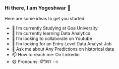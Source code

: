 ### Hi there, I am Yogeshwar 👋



Here are some ideas to get you started:

- 🔭 I’m currently Studying at Goa University 
- 🌱 I’m currently learning Data Analytics
- 👯 I’m looking to collaborate on Youtube
- 🤔 I’m looking for an Entry Level Data Analyst Job
- 💬 Ask me about Any Predictions on historical data 
- 📫 How to reach me: On Linkedin
- 😄 Pronouns: योगेश्वर 
-->
